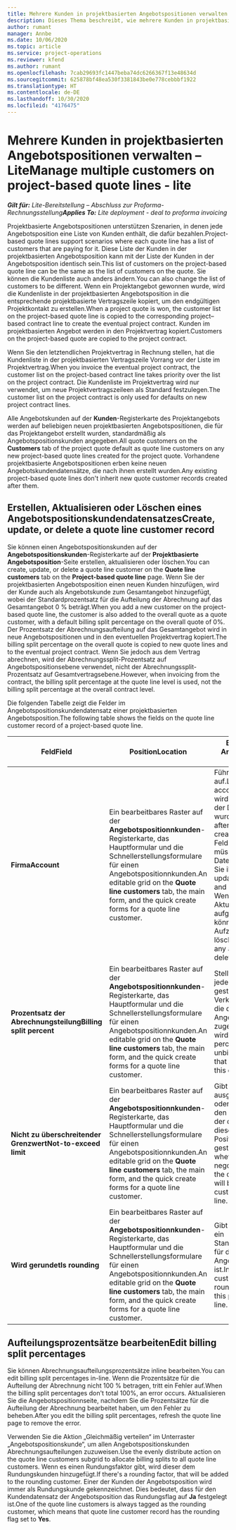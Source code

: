 ```yaml
---
title: Mehrere Kunden in projektbasierten Angebotspositionen verwalten – Lite
description: Dieses Thema beschreibt, wie mehrere Kunden in projektbasierten Angebotspositionen verwaltet werden.
author: rumant
manager: Annbe
ms.date: 10/06/2020
ms.topic: article
ms.service: project-operations
ms.reviewer: kfend
ms.author: rumant
ms.openlocfilehash: 7cab29693fc1447beba74dc6266367f13e48634d
ms.sourcegitcommit: 625878bf48ea530f3381843be0e778cebbbf1922
ms.translationtype: HT
ms.contentlocale: de-DE
ms.lasthandoff: 10/30/2020
ms.locfileid: "4176475"
---
```

# <a name="manage-multiple-customers-on-project-based-quote-lines---lite"></a><span data-ttu-id="e439a-103">Mehrere Kunden in projektbasierten Angebotspositionen verwalten – Lite</span><span class="sxs-lookup"><span data-stu-id="e439a-103">Manage multiple customers on project-based quote lines - lite</span></span>

<span data-ttu-id="e439a-104">_**Gilt für:** Lite-Bereitstellung – Abschluss zur Proforma-Rechnungsstellung_</span><span class="sxs-lookup"><span data-stu-id="e439a-104">_**Applies To:** Lite deployment - deal to proforma invoicing_</span></span>

<span data-ttu-id="e439a-105">Projektbasierte Angebotspositionen unterstützen Szenarien, in denen jede Angebotsposition eine Liste von Kunden enthält, die dafür bezahlen.</span><span class="sxs-lookup"><span data-stu-id="e439a-105">Project-based quote lines support scenarios where each quote line has a list of customers that are paying for it.</span></span> <span data-ttu-id="e439a-106">Diese Liste der Kunden in der projektbasierten Angebotsposition kann mit der Liste der Kunden in der Angebotsposition identisch sein.</span><span class="sxs-lookup"><span data-stu-id="e439a-106">This list of customers on the project-based quote line can be the same as the list of customers on the quote.</span></span> <span data-ttu-id="e439a-107">Sie können die Kundenliste auch anders ändern.</span><span class="sxs-lookup"><span data-stu-id="e439a-107">You can also change the list of customers to be different.</span></span> <span data-ttu-id="e439a-108">Wenn ein Projektangebot gewonnen wurde, wird die Kundenliste in der projektbasierten Angebotsposition in die entsprechende projektbasierte Vertragszeile kopiert, um den endgültigen Projektkontakt zu erstellen.</span><span class="sxs-lookup"><span data-stu-id="e439a-108">When a project quote is won, the customer list on the project-based quote line is copied to the corresponding project–based contract line to create the eventual project contract.</span></span> <span data-ttu-id="e439a-109">Kunden im projektbasierten Angebot werden in den Projektvertrag kopiert.</span><span class="sxs-lookup"><span data-stu-id="e439a-109">Customers on the project-based quote are copied to the project contract.</span></span>

<span data-ttu-id="e439a-110">Wenn Sie den letztendlichen Projektvertrag in Rechnung stellen, hat die Kundenliste in der projektbasierten Vertragszeile Vorrang vor der Liste im Projektvertrag.</span><span class="sxs-lookup"><span data-stu-id="e439a-110">When you invoice the eventual project contract, the customer list on the project-based contract line takes priority over the list on the project contract.</span></span> <span data-ttu-id="e439a-111">Die Kundenliste im Projektvertrag wird nur verwendet, um neue Projektvertragszeileen als Standard festzulegen.</span><span class="sxs-lookup"><span data-stu-id="e439a-111">The customer list on the project contract is only used for defaults on new project contract lines.</span></span>

<span data-ttu-id="e439a-112">Alle Angebotskunden auf der **Kunden**-Registerkarte des Projektangebots werden auf beliebigen neuen projektbasierten Angebotspositionen, die für das Projektangebot erstellt wurden, standardmäßig als Angebotspositionskunden angegeben.</span><span class="sxs-lookup"><span data-stu-id="e439a-112">All quote customers on the **Customers** tab of the project quote default as quote line customers on any new project-based quote lines created for the project quote.</span></span> <span data-ttu-id="e439a-113">Vorhandene projektbasierte Angebotspositionen erben keine neuen Angebotskundendatensätze, die nach ihnen erstellt wurden.</span><span class="sxs-lookup"><span data-stu-id="e439a-113">Any existing project-based quote lines don't inherit new quote customer records created after them.</span></span>

## <a name="create-update-or-delete-a-quote-line-customer-record"></a><span data-ttu-id="e439a-114">Erstellen, Aktualisieren oder Löschen eines Angebotspositionskundendatensatzes</span><span class="sxs-lookup"><span data-stu-id="e439a-114">Create, update, or delete a quote line customer record</span></span>

<span data-ttu-id="e439a-115">Sie können einen Angebotspositionskunden auf der **Angebotspositionskunden**-Registerkarte auf der **Projektbasierte Angebotsposition**-Seite erstellen, aktualisieren oder löschen.</span><span class="sxs-lookup"><span data-stu-id="e439a-115">You can create, update, or delete a quote line customer on the **Quote line customers** tab on the **Project-based quote line** page.</span></span> <span data-ttu-id="e439a-116">Wenn Sie der projektbasierten Angebotsposition einen neuen Kunden hinzufügen, wird der Kunde auch als Angebotskunde zum Gesamtangebot hinzugefügt, wobei der Standardprozentsatz für die Aufteilung der Abrechnung auf das Gesamtangebot 0 % beträgt.</span><span class="sxs-lookup"><span data-stu-id="e439a-116">When you add a new customer on the project-based quote line, the customer is also added to the overall quote as a quote customer, with a default billing split percentage on the overall quote of 0%.</span></span> <span data-ttu-id="e439a-117">Der Prozentsatz der Abrechnungsaufteilung auf das Gesamtangebot wird in neue Angebotspositionen und in den eventuellen Projektvertrag kopiert.</span><span class="sxs-lookup"><span data-stu-id="e439a-117">The billing split percentage on the overall quote is copied to new quote lines and to the eventual project contract.</span></span> <span data-ttu-id="e439a-118">Wenn Sie jedoch aus dem Vertrag abrechnen, wird der Abrechnungssplit-Prozentsatz auf Angebotspositionsebene verwendet, nicht der Abrechnungssplit-Prozentsatz auf Gesamtvertragsebene.</span><span class="sxs-lookup"><span data-stu-id="e439a-118">However, when invoicing from the contract, the billing split percentage at the quote line level is used, not the billing split percentage at the overall contract level.</span></span> 

<span data-ttu-id="e439a-119">Die folgenden Tabelle zeigt die Felder im Angebotspositionskundendatensatz einer projektbasierten Angebotsposition.</span><span class="sxs-lookup"><span data-stu-id="e439a-119">The following table shows the fields on the quote line customer record of a project-based quote line.</span></span>

| <span data-ttu-id="e439a-120">Feld</span><span class="sxs-lookup"><span data-stu-id="e439a-120">Field</span></span> | <span data-ttu-id="e439a-121">Position</span><span class="sxs-lookup"><span data-stu-id="e439a-121">Location</span></span> | <span data-ttu-id="e439a-122">Beschreibung und Anleitung</span><span class="sxs-lookup"><span data-stu-id="e439a-122">Description and guidance</span></span> | <span data-ttu-id="e439a-123">Nachgelagerte Auswirkungen</span><span class="sxs-lookup"><span data-stu-id="e439a-123">Downstream impact</span></span> |
| --- | --- | --- | --- |
| <span data-ttu-id="e439a-124">**Firma**</span><span class="sxs-lookup"><span data-stu-id="e439a-124">**Account**</span></span> | <span data-ttu-id="e439a-125">Ein bearbeitbares Raster auf der **Angebotspositionnkunden**-Registerkarte, das Hauptformular und die Schnellerstellungsformulare für einen Angebotspositionnkunden.</span><span class="sxs-lookup"><span data-stu-id="e439a-125">An editable grid on the **Quote line customers** tab, the main form, and the quick create forms for a quote line customer.</span></span> | <span data-ttu-id="e439a-126">Führt alle aktiven Konten auf.</span><span class="sxs-lookup"><span data-stu-id="e439a-126">Lists all active accounts.</span></span> <span data-ttu-id="e439a-127">Dieses Feld wird gesperrt, nachdem der Datensatz erstellt wurde.</span><span class="sxs-lookup"><span data-stu-id="e439a-127">This field is locked after the record is created.</span></span> <span data-ttu-id="e439a-128">Wenn Sie das Feld aktualisieren müssen, löschen Sie den Datensatz und erstellen Sie ihn neu.</span><span class="sxs-lookup"><span data-stu-id="e439a-128">If you need to update the field, delete and recreate the record.</span></span> <span data-ttu-id="e439a-129">Wenn Sie Aktualisierungen aufgezeichnet haben, können Sie die Aufzeichnung nicht löschen.</span><span class="sxs-lookup"><span data-stu-id="e439a-129">If you recorded any actuals, you can't delete the record.</span></span> | <span data-ttu-id="e439a-130">Wenn Sie ein Konto aus der Hauptliste der hinzuzufügenden Konten auswählen, wird der Angebotspositionskunde beim Speichern auch als Angebotskunde hinzugefügt.</span><span class="sxs-lookup"><span data-stu-id="e439a-130">When you pick an account from the master list of accounts to add, the quote line customer is also added as a quote customer when you save it.</span></span> <span data-ttu-id="e439a-131">Wenn ein Angebot gewonnen wird, werden Angebotspositionskunden zu den Kunden der Projektvertragszeile kopiert.</span><span class="sxs-lookup"><span data-stu-id="e439a-131">When a quote is won, quote line customers are copied to the project contract line customers.</span></span> |
| <span data-ttu-id="e439a-132">**Prozentsatz der Abrechnungsteilung**</span><span class="sxs-lookup"><span data-stu-id="e439a-132">**Billing split percent**</span></span> | <span data-ttu-id="e439a-133">Ein bearbeitbares Raster auf der **Angebotspositionnkunden**-Registerkarte, das Hauptformular und die Schnellerstellungsformulare für einen Angebotspositionnkunden.</span><span class="sxs-lookup"><span data-stu-id="e439a-133">An editable grid on the **Quote line customers** tab, the main form, and the quick create forms for a quote line customer.</span></span> | <span data-ttu-id="e439a-134">Stellt den Prozentsatz jeder nicht in Rechnung gestellten Verkaufstransaktion dar, die diesem Angebotspositionskunden zugeordnet wird.</span><span class="sxs-lookup"><span data-stu-id="e439a-134">Represents the percentage of each unbilled sales transaction that will be attributed to this quote line customer.</span></span> | <span data-ttu-id="e439a-135">Zu Projektvertragszeilenkunden kopiert.</span><span class="sxs-lookup"><span data-stu-id="e439a-135">Copied over to project contract line customers.</span></span> |
| <span data-ttu-id="e439a-136">**Nicht zu überschreitender Grenzwert**</span><span class="sxs-lookup"><span data-stu-id="e439a-136">**Not-to-exceed limit**</span></span> | <span data-ttu-id="e439a-137">Ein bearbeitbares Raster auf der **Angebotspositionnkunden**-Registerkarte, das Hauptformular und die Schnellerstellungsformulare für einen Angebotspositionnkunden.</span><span class="sxs-lookup"><span data-stu-id="e439a-137">An editable grid on the **Quote line customers** tab, the main form, and the quick create forms for a quote line customer.</span></span> | <span data-ttu-id="e439a-138">Gibt an, ob es ein ausgehandeltes Limit oder eine Obergrenze für den Gesamtbetrag gibt, der diesem Kunden für diese angebotene Position in Rechnung gestellt wird.</span><span class="sxs-lookup"><span data-stu-id="e439a-138">Indicates whether there is a negotiated limit or cap to the overall amount that will be invoiced to this customer for this quoted line.</span></span> | <span data-ttu-id="e439a-139">Wird an die Projektvertragszeilenkunden kopiert, wenn ein Angebot gewonnen wird.</span><span class="sxs-lookup"><span data-stu-id="e439a-139">Copied over to project contract line customers when a quote is won.</span></span> |
| <span data-ttu-id="e439a-140">**Wird gerundet**</span><span class="sxs-lookup"><span data-stu-id="e439a-140">**Is rounding**</span></span> | <span data-ttu-id="e439a-141">Ein bearbeitbares Raster auf der **Angebotspositionnkunden**-Registerkarte, das Hauptformular und die Schnellerstellungsformulare für einen Angebotspositionnkunden.</span><span class="sxs-lookup"><span data-stu-id="e439a-141">An editable grid on the **Quote line customers** tab, the main form, and the quick create forms for a quote line customer.</span></span> | <span data-ttu-id="e439a-142">Gibt an, ob dieser Kunde ein Standardrundungskunde für diese projektbasierte Angebotsposition ist.</span><span class="sxs-lookup"><span data-stu-id="e439a-142">Indicates whether this customer is a default rounding customer for this project-based quote line.</span></span> | <span data-ttu-id="e439a-143">Wird an die Projektvertragskunden kopiert, wenn ein Angebot gewonnen wird.</span><span class="sxs-lookup"><span data-stu-id="e439a-143">Copied over to project contract customers when a quote is won.</span></span> |

## <a name="edit-billing-split-percentages"></a><span data-ttu-id="e439a-144">Aufteilungsprozentsätze bearbeiten</span><span class="sxs-lookup"><span data-stu-id="e439a-144">Edit billing split percentages</span></span>

<span data-ttu-id="e439a-145">Sie können Abrechnungsaufteilungsprozentsätze inline bearbeiten.</span><span class="sxs-lookup"><span data-stu-id="e439a-145">You can edit billing split percentages in-line.</span></span> <span data-ttu-id="e439a-146">Wenn die Prozentsätze für die Aufteilung der Abrechnung nicht 100 % betragen, tritt ein Fehler auf.</span><span class="sxs-lookup"><span data-stu-id="e439a-146">When the billing split percentages don't total 100%, an error occurs.</span></span> <span data-ttu-id="e439a-147">Aktualisieren Sie die Angebotspositionnseite, nachdem Sie die Prozentsätze für die Aufteilung der Abrechnung bearbeitet haben, um den Fehler zu beheben.</span><span class="sxs-lookup"><span data-stu-id="e439a-147">After you edit the billing split percentages, refresh the quote line page to remove the error.</span></span>

<span data-ttu-id="e439a-148">Verwenden Sie die Aktion „Gleichmäßig verteilen“ im Unterraster „Angebotspositionskunde“, um allen Angebotspositionskunden Abrechnungsaufteilungen zuzuweisen.</span><span class="sxs-lookup"><span data-stu-id="e439a-148">Use the evenly distribute action on the quote line customers subgrid to allocate billing splits to all quote line customers.</span></span> <span data-ttu-id="e439a-149">Wenn es einen Rundungsfaktor gibt, wird dieser dem Rundungskunden hinzugefügt.</span><span class="sxs-lookup"><span data-stu-id="e439a-149">If there's a rounding factor, that will be added to the rounding customer.</span></span> <span data-ttu-id="e439a-150">Einer der Kunden der Angebotsposition wird immer als Rundungskunde gekennzeichnet. Dies bedeutet, dass für den Kundendatensatz der Angebotsposition das Rundungsflag auf **Ja** festgelegt ist.</span><span class="sxs-lookup"><span data-stu-id="e439a-150">One of the quote line customers is always tagged as the rounding customer, which means that quote line customer record has the rounding flag set to **Yes**.</span></span> 
